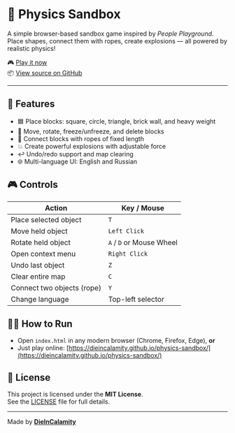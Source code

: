 # 🧪 Physics Sandbox

A simple browser-based sandbox game inspired by *People Playground*.  
Place shapes, connect them with ropes, create explosions — all powered by realistic physics!

🎮 [Play it now](https://dieincalamity.github.io/physics-sandbox/)  
📦 [View source on GitHub](https://github.com/DieInCalamity/physics-sandbox)

---

## 🚀 Features

- 🟦 Place blocks: square, circle, triangle, brick wall, and heavy weight
- 🔧 Move, rotate, freeze/unfreeze, and delete blocks
- 🔗 Connect blocks with ropes of fixed length
- 💥 Create powerful explosions with adjustable force
- ↩️ Undo/redo support and map clearing
- 🌐 Multi-language UI: English and Russian

## 🎮 Controls

| Action                        | Key / Mouse            |
|------------------------------|------------------------|
| Place selected object        | `T`                    |
| Move held object             | `Left Click`           |
| Rotate held object           | `A` / `D` or Mouse Wheel |
| Open context menu            | `Right Click`          |
| Undo last object             | `Z`                    |
| Clear entire map             | `C`                    |
| Connect two objects (rope)   | `Y`                    |
| Change language              | Top-left selector      |

## 🧑‍💻 How to Run

- Open `index.html` in any modern browser (Chrome, Firefox, Edge), **or**  
- Just play online: [https://dieincalamity.github.io/physics-sandbox/](https://dieincalamity.github.io/physics-sandbox/)

## 📝 License

This project is licensed under the **MIT License**.  
See the [LICENSE](LICENSE) file for full details.

---

Made by **[DieInCalamity](https://github.com/DieInCalamity)**
